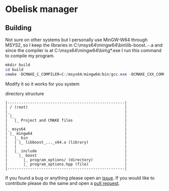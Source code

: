 # Obelisk manager

## Building

Not sure on other systems but I personally use MinGW-W64 through MSYS2, so I keep the libraries in
C:\msys64\mingw64\bin\lib-boost..-.a and since the compiler is at C:\msys64\mingw64\bin\g*.exe I run
this command to compile my program.

```powershell
mkdir build
cd build
cmake -DCMAKE_C_COMPILER=C:/msys64/mingw64/bin/gcc.exe -DCMAKE_CXX_COMPILER=C:/msys64/mingw64/bin/g++.exe
```

Modify it so it works for you system

directory structure

```
|----------------------------------------------------|
| / (root)                                           |
|_                                                   |
| |_                                                 |
|   |_ Project and CMAKE files                       |
|                                                    |
|_ msys64                                            |
| |_ mingw64                                         |
|   |_ bin                                           |
|   | |_ libboost_..._x64.a (library)                |
|   |                                                |
|   |_ include                                       |
|     |_ boost                                       |
|       |_ program_options/ (directory)              |
|       |_ program_options.hpp (file)                |
|----------------------------------------------------|
```

If you found a bug or anything please open an [issue](https://github.com/abdulh4ni/Obelisk-manager/issues/new). If you would like to contribute please do the same and open a [pull request](https://github.com/abdulh4ni/Obelisk-manager/pulls/).